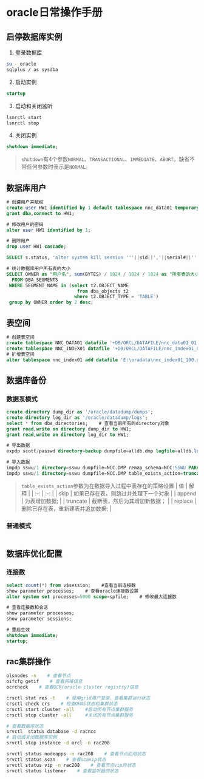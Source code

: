 # oracle日常操作手册
## 启停数据库实例
1. 登录数据库
```bash
su - oracle
sqlplus / as sysdba
```
2. 启动实例
```sql
startup
```
3. 启动和关闭监听
```bash
lsnrctl start
lsnrctl stop
```
4. 关闭实例
```sql
shutdown immediate;
```
> `shutdown`有4个参数`NORMAL`、`TRANSACTIONAL`、`IMMEDIATE`、`ABORT`。缺省不带任何参数时表示是`NORMAL`。

## 数据库用户
```sql
# 创建用户并赋权
create user HW1 identified by 1 default tablespace nnc_data01 temporary tablespace temp;
grant dba,connect to HW1;

# 修改用户的密码
alter user HW1 identified by 1;

# 删除用户
drop user HW1 cascade;

SELECT s.status, 'alter system kill session '''||sid||','||serial#||'''  IMMEDIATE;'  FROM v$session  s where s.username='FENKU_CORE_0126';

# 统计数据库用户所有表的大小
SELECT OWNER as "用户名", sum(BYTES) / 1024 / 1024 / 1024 as "所有表的大小(GB)"
  FROM DBA_SEGMENTS
 WHERE SEGMENT_NAME in (select t2.OBJECT_NAME
                          from dba_objects t2
                         where t2.OBJECT_TYPE = 'TABLE')
 group by OWNER order by 2 desc;
```

## 表空间
```sql
# 创建表空间
create tablespace NNC_DATA01 datafile '+DB/ORCL/DATAFILE/nnc_data01_01.dbf' size 30G autoextend off;
create tablespace NNC_INDEX01 datafile '+DB/ORCL/DATAFILE/nnc_index01_01.dbf' size 10G autoextend off;
# 扩增表空间
alter tablespace nnc_index01 add datafile 'E:\oradata\nnc_index01_100.dbf' size 32767M;
```
## 数据库备份
### 数据泵模式
```sql
create directory dump_dir as '/oracle/datadump/dumps';
create directory log_dir as '/oracle/datadump/logs';
select * from dba_directories;    # 查看当前所有的directory对象
grant read,write on directory dump_dir to HW1;
grant read,write on directory log_dir to HW1;

# 导出数据
expdp scott/passwd directory=backup dumpfile=alldb.dmp logfile=alldb.log schemas=scott PARALLEL=4

# 导入数据
impdp sswu/1 directory=sswu dumpfile=NCC.DMP remap_schema=NCC:SSWU PARALLEL=4
impdp sswu/1 directory=sswu dumpfile=NCC.DMP table_exists_action=truncate tables=scott.dept,scott.emp remap_schema=NCC:SSWU PARALLEL=4    # 导入指定表，并设置表存在的策略
```
> `table_exists_action`参数为在数据导入过程中表存在的策略设置
> | 值    | 解释    |
> | :-: | :-: |
> |  skip   |   如果已存在表，则跳过并处理下一个对象  |
> |   append  |   为表增加数据;  |
> |   truncate  |   截断表，然后为其增加新数据；  |
> |   replace  |  删除已存在表，重新建表并追加数据;   |

### 普通模式
```bash

```
## 数据库优化配置
### 连接数
```sql
select count(*) from v$session;    #查看当前连接数
show parameter processes;    # 查看oracle连接数设置
alter system set processes=5000 scope=spfile;    # 修改最大连接数

# 查看连接数和会话
show parameter processes;
show parameter sessions;

# 重启生效
shutdown immediate;
startup;
```

## rac集群操作
```bash
olsnodes -n    # 查看节点
oifcfg getif    # 查看网络信息
ocrcheck    # 查看OCR(oracle cluster registry)信息

crsctl stat res -t    # 使用grid用户登录，查看集群运行状态
crsctl check crs    # 检查OHAS状态和集群状态
crsctl start cluster -all    #启动所有节点集群服务
crsctl stop cluster -all     #关闭所有节点集群服务

# 查看数据库状态
srvctl  status database -d racncc
# 启动或关闭数据库实例
srvctl stop instance -d orcl -n rac208

srvctl status nodeapps -n rac208    # 查看节点应用状态
srvctl status scan    # 查看scanip状态
srvctl status vip -n rac208    # 查看节点vip的状态
srvctl status listener    # 查看监听器的状态
```